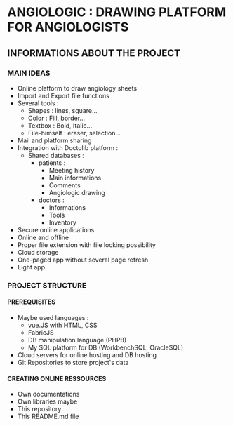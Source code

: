 # ANGIOLOGIC : DRAWING PLATFORM FOR ANGIOLOGISTS
## INFORMATIONS ABOUT THE PROJECT  
### MAIN IDEAS  
- Online platform to draw angiology sheets
- Import and Export file functions
- Several tools :
    - Shapes : lines, square...
    - Color : Fill, border...
    - Textbox : Bold, Italic...
    - File-himself : eraser, selection...
- Mail and platform sharing
- Integration with Doctolib platform :
    - Shared databases : 
        - patients :
            - Meeting history
            - Main informations
            - Comments
            - Angiologic drawing 
        - doctors :
            - Informations
            - Tools
            - Inventory
- Secure online applications
- Online and offline
- Proper file extension with file locking possibility 
- Cloud storage
- One-paged app without several page refresh
- Light app
### PROJECT STRUCTURE
#### PREREQUISITES
- Maybe used languages :
    - vue.JS with HTML, CSS
    - FabricJS
    - DB manipulation language (PHP8)
    - My SQL platform for DB (WorkbenchSQL, OracleSQL)
- Cloud servers for online hosting and DB hosting
- Git Repositories to store project's data
#### CREATING ONLINE RESSOURCES
- Own documentations
- Own libraries maybe
- This repository
- This README.md file
